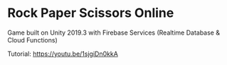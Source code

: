 # Rock Paper Scissors Online

Game built on Unity 2019.3 with Firebase Services (Realtime Database & Cloud Functions)

Tutorial: https://youtu.be/1sjgiDn0kkA
